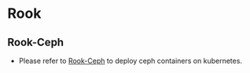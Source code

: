 # Rook

## Rook-Ceph
- Please refer to [Rook-Ceph](Rook-Ceph.md) to deploy ceph containers on kubernetes.